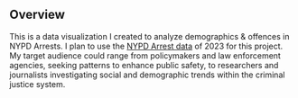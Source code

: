 ## Overview
This is a data visualization I created to analyze demographics & offences in NYPD Arrests. I plan to use the [NYPD Arrest data](https://data.cityofnewyork.us/Public-Safety/NYPD-Arrest-Data-Year-to-Date-/uip8-fykc) of 2023 for this project.  My target audience could range from policymakers and law enforcement agencies, seeking patterns to enhance public safety, to researchers and journalists investigating social and demographic trends within the criminal justice system.
